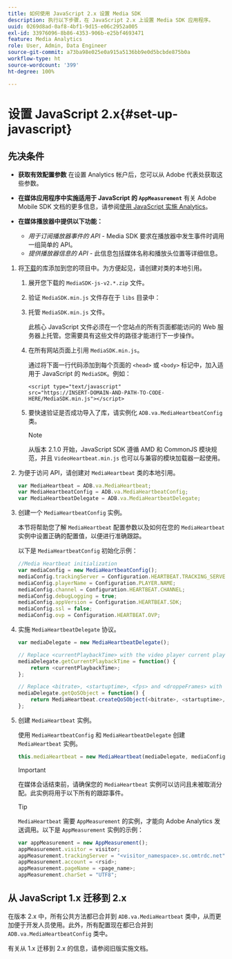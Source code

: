 ```yaml
---
title: 如何使用 JavaScript 2.x 设置 Media SDK
description: 执行以下步骤，在 JavaScript 2.x 上设置 Media SDK 应用程序。
uuid: 0269d8ad-0af8-4bf1-9d15-e06c2952a005
exl-id: 33976096-8b86-4353-906b-e25bf4693471
feature: Media Analytics
role: User, Admin, Data Engineer
source-git-commit: a73ba98e025e0a915a5136bb9e0d5bcbde875b0a
workflow-type: ht
source-wordcount: '399'
ht-degree: 100%

---
```


# 设置 JavaScript 2.x{#set-up-javascript}

## 先决条件

* **获取有效配置参数**
在设置 Analytics 帐户后，您可以从 Adobe 代表处获取这些参数。
* **在媒体应用程序中实施适用于 JavaScript 的 `AppMeasurement`**
有关 Adobe Mobile SDK 文档的更多信息，请参阅[使用 JavaScript 实施 Analytics](https://experienceleague.adobe.com/docs/analytics/implementation/js/overview.html?lang=zh-Hans)。

* **在媒体播放器中提供以下功能：**

   * *用于订阅播放器事件的 API* - Media SDK 要求在播放器中发生事件时调用一组简单的 API。
   * *提供播放器信息的 API* - 此信息包括媒体名称和播放头位置等详细信息。

1. 将[下载](/help/getting-started/download-sdks.md)的库添加到您的项目中。为方便起见，请创建对类的本地引用。

   1. 展开您下载的 `MediaSDK-js-v2.*.zip` 文件。
   1. 验证 `MediaSDK.min.js` 文件存在于 `libs` 目录中：

   1. 托管 `MediaSDK.min.js` 文件。

      此核心 JavaScript 文件必须在一个您站点的所有页面都能访问的 Web 服务器上托管。您需要具有这些文件的路径才能进行下一步操作。

   1. 在所有网站页面上引用 `MediaSDK.min.js`。

      通过将下面一行代码添加到每个页面的 `<head>` 或 `<body>` 标记中，加入适用于 JavaScript 的 `MediaSDK`。例如：

      ```
      <script type="text/javascript"
      src="https://INSERT-DOMAIN-AND-PATH-TO-CODE-HERE/MediaSDK.min.js"></script>
      ```

   1. 要快速验证是否成功导入了库，请实例化 `ADB.va.MediaHeartbeatConfig` 类。

      >[!NOTE]
      >
      >从版本 2.1.0 开始，JavaScript SDK 遵循 AMD 和 CommonJS 模块规范，并且 `VideoHeartbeat.min.js` 也可以与兼容的模块加载器一起使用。

1. 为便于访问 API，请创建对 `MediaHeartbeat` 类的本地引用。

   ```js
   var MediaHeartbeat = ADB.va.MediaHeartbeat;
   var MediaHeartbeatConfig = ADB.va.MediaHeartbeatConfig;
   var MediaHeartbeatDelegate = ADB.va.MediaHeartbeatDelegate;
   ```

1. 创建一个 `MediaHeartbeatConfig` 实例。

   本节将帮助您了解 `MediaHeartbeat` 配置参数以及如何在您的 `MediaHeartbeat` 实例中设置正确的配置值，以便进行准确跟踪。

   以下是 `MediaHeartbeatConfig` 初始化示例：

   ```js
   //Media Heartbeat initialization
   var mediaConfig = new MediaHeartbeatConfig();
   mediaConfig.trackingServer = Configuration.HEARTBEAT.TRACKING_SERVER;
   mediaConfig.playerName = Configuration.PLAYER.NAME;
   mediaConfig.channel = Configuration.HEARTBEAT.CHANNEL;
   mediaConfig.debugLogging = true;
   mediaConfig.appVersion = Configuration.HEARTBEAT.SDK;
   mediaConfig.ssl = false;
   mediaConfig.ovp = Configuration.HEARTBEAT.OVP;
   ```

1. 实施 `MediaHeartbeatDelegate` 协议。

   ```js
   var mediaDelegate = new MediaHeartbeatDelegate();
   
   // Replace <currentPlaybackTime> with the video player current playback time
   mediaDelegate.getCurrentPlaybackTime = function() {
       return <currentPlaybackTime>;
   };
   
   // Replace <bitrate>, <startuptime>, <fps> and <droppeFrames> with the current playback QoS values.  
   mediaDelegate.getQoSObject = function() {
       return MediaHeartbeat.createQoSObject(<bitrate>, <startuptime>, <fps>, <droppedFrames>);
   };
   ```

1. 创建 `MediaHeartbeat` 实例。

   使用 `MediaHeartbeatConfig` 和 `MediaHeartbeatDelegate` 创建 `MediaHeartbeat` 实例。

   ```js
   this.mediaHeartbeat = new MediaHeartbeat(mediaDelegate, mediaConfig, appMeasurement);
   ```

   >[!IMPORTANT]
   >
   >在媒体会话结束前，请确保您的 `MediaHeartbeat` 实例可以访问且未被取消分配。此实例将用于以下所有的跟踪事件。

   >[!TIP]
   >
   >`MediaHeartbeat` 需要 `AppMeasurement` 的实例，才能向 Adobe Analytics 发送调用。以下是 `AppMeasurement` 实例的示例：

   ```js
   var appMeasurement = new AppMeasurement();
   appMeasurement.visitor = visitor;
   appMeasurement.trackingServer = "<visitor_namespace>.sc.omtrdc.net";
   appMeasurement.account = <rsid>;
   appMeasurement.pageName = <page_name>;
   appMeasurement.charSet = "UTF­8";
   ```

## 从 JavaScript 1.x 迁移到 2.x

在版本 2.x 中，所有公共方法都已合并到 `ADB.va.MediaHeartbeat` 类中，从而更加便于开发人员使用。此外，所有配置现在都已合并到 `ADB.va.MediaHeartbeatConfig` 类中。

有关从 1.x 迁移到 2.x 的信息，请参阅旧版实施文档。

